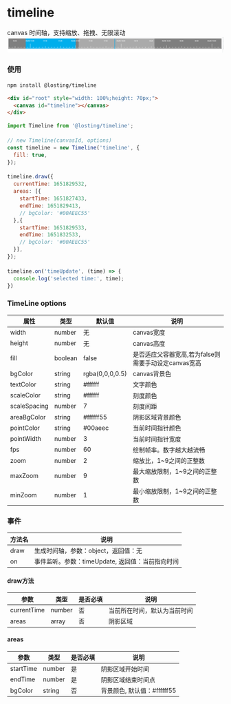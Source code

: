 <!--
 * @Author: losting
 * @Date: 2022-05-07 15:31:25
 * @LastEditTime: 2022-05-18 14:26:46
 * @LastEditors: losting
 * @Description: 
 * @FilePath: \timeline\README.md
-->
# timeline
canvas 时间轴，支持缩放、拖拽、无限滚动
![preview](./example/demo.png)

### 使用
``` shell
npm install @losting/timeline
```
``` html
<div id="root" style="width: 100%;height: 70px;">
  <canvas id="timeline"></canvas>
</div>
```

``` JavaScript
import Timeline from '@losting/timeline';

// new Timeline(canvasId, options)
const timeline = new Timeline('timeline', {
  fill: true,
});

timeline.draw({
  currentTime: 1651829532,
  areas: [{
    startTime: 1651827433,
    endTime: 1651829413,
    // bgColor: '#00AEEC55'
  },{
    startTime: 1651829533,
    endTime: 1651832533,
    // bgColor: '#00AEEC55'
  }],
});

timeline.on('timeUpdate', (time) => {
  console.log('selected time:', time);
})
```

### TimeLine options
| 属性 | 类型 | 默认值 | 说明 |
| --- | --- | --- | --- |
| width | number | 无 | canvas宽度 |
| height | number | 无 | canvas高度 |
| fill | boolean | false | 是否适应父容器宽高,若为false则需要手动设定canvas宽高 |
| bgColor | string | rgba(0,0,0,0.5) | canvas背景色 |
| textColor | string | #ffffff | 文字颜色 |
| scaleColor | string | #ffffff | 刻度颜色 |
| scaleSpacing | number | 7 | 刻度间距 |
| areaBgColor | string | #ffffff55 | 阴影区域背景颜色 |
| pointColor | string | #00aeec | 当前时间指针颜色 |
| pointWidth | number | 3 | 当前时间指针宽度 |
| fps | number | 60 | 绘制帧率。数字越大越流畅 |
| zoom | number | 2 | 缩放比，1~9之间的正整数 |
| maxZoom | number | 9 | 最大缩放限制，1~9之间的正整数 |
| minZoom | number | 1 | 最小缩放限制，1~9之间的正整数 |


### 事件

| 方法名 | 说明 |
| --- | --- |
| draw | 生成时间轴，参数：object，返回值：无 |
| on | 事件监听。参数：timeUpdate, 返回值：当前指向时间 |

#### draw方法
| 参数 | 类型 | 是否必填 | 说明 |
| --- | --- | --- | --- |
| currentTime | number | 否 | 当前所在时间，默认为当前时间 |
| areas | array | 否 | 阴影区域 |

#### areas
| 参数 | 类型 | 是否必填 | 说明 |
| --- | --- | --- | --- |
| startTime | number | 是 | 阴影区域开始时间 |
| endTime | number | 是 | 阴影区域结束时间点 |
| bgColor | string | 否 | 背景颜色, 默认值：#ffffff55 |

